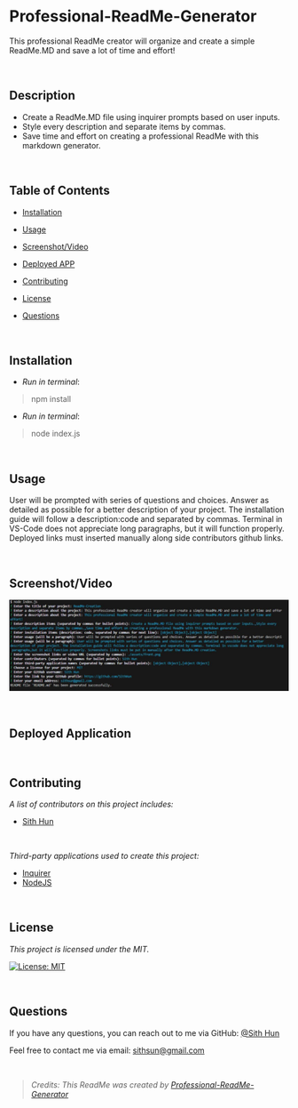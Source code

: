 # Professional-ReadMe-Generator

This professional ReadMe creator will organize and create a simple ReadMe.MD and save a lot of time and effort!

<br>

## Description
* Create a ReadMe.MD file using inquirer prompts based on user inputs.
* Style every description and separate items by commas.
* Save time and effort on creating a professional ReadMe with this markdown generator.

<br>

## Table of Contents
- [Installation](#installation)
- [Usage](#usage)

- [Screenshot/Video](#screenshotvideo)
- [Deployed APP](#deployed-application)
- [Contributing](#contributing)
- [License](#license)
- [Questions](#questions)

<br>

## Installation
* _Run in terminal_:
> npm install

* _Run in terminal_:
> node index.js

<br>

## Usage
User will be prompted with series of questions and choices. Answer as detailed as possible for a better description of your project. The installation guide will follow a description:code and separated by commas. Terminal in VS-Code does not appreciate long paragraphs, but it will function properly. Deployed links must inserted manually along side contributors github links.

<br>


## Screenshot/Video

![IMAGE 1](./assets/front.jpg)


<br>

## Deployed Application


<br>

## Contributing
*A list of contributors on this project includes:*

* [Sith Hun](https://github.com/SithHun)

<br>

*Third-party applications used to create this project:*
* [Inquirer](#inquirer)
* [NodeJS](#nodejs)

<br>

## License
*This project is licensed under the MIT.*

[![License: MIT](https://img.shields.io/badge/License-MIT-yellow.svg)](https://opensource.org/licenses/MIT)

<br>

## Questions
If you have any questions, you can reach out to me via GitHub: [@Sith Hun](https://github.com/SithHun)

Feel free to contact me via email: sithsun@gmail.com

<br>

> *Credits: This ReadMe was created by [Professional-ReadMe-Generator](https://github.com/SithHun/Professional-ReadMe-Generator)*